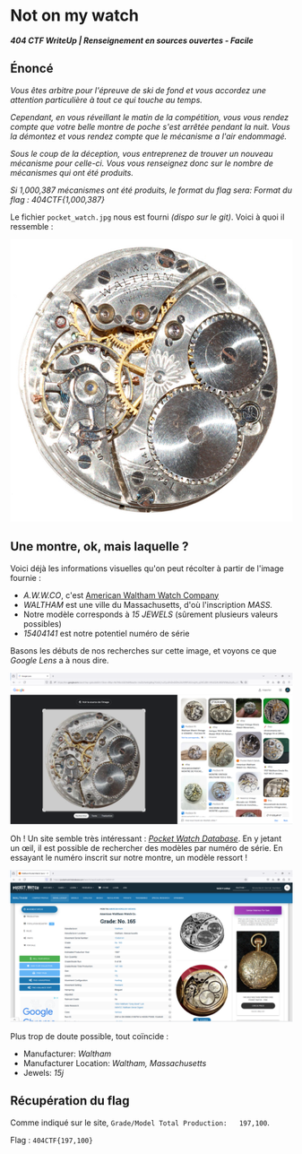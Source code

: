 # Not on my watch

***404 CTF WriteUp | Renseignement en sources ouvertes - Facile***

## Énoncé

*Vous êtes arbitre pour l'épreuve de ski de fond et vous accordez une attention particulière à tout ce qui touche au temps.*

*Cependant, en vous réveillant le matin de la compétition, vous vous rendez compte que votre belle montre de poche s'est arrêtée pendant la nuit. Vous la démontez et vous rendez compte que le mécanisme a l'air endommagé.*

*Sous le coup de la déception, vous entreprenez de trouver un nouveau mécanisme pour celle-ci. Vous vous renseignez donc sur le nombre de mécanismes qui ont été produits.*

*Si 1,000,387 mécanismes ont été produits, le format du flag sera:*
*Format du flag : 404CTF{1,000,387}*

Le fichier `pocket_watch.jpg` nous est fourni *(dispo sur le git)*. Voici à quoi il ressemble :

![pocket watch](pocket_watch.jpg)

## Une montre, ok, mais laquelle ?

Voici déjà les informations visuelles qu'on peut récolter à partir de l'image fournie : 
-  *A.W.W.CO*, c'est [American Waltham Watch Company](https://en.wikipedia.org/wiki/Waltham_Watch_Company)
-   *WALTHAM* est une ville du Massachusetts, d'où l'inscription *MASS.*
- Notre modèle corresponds à *15 JEWELS* (sûrement plusieurs valeurs possibles)
-   *15404141* est notre potentiel numéro de série

Basons les débuts de nos recherches sur cette image, et voyons ce que *Google Lens* a à nous dire. 

![reverse image search](reverse-image-search.png)

Oh ! Un site semble très intéressant : *[Pocket Watch Database](https://pocketwatchdatabase.com/guide/company/waltham/images?filterSize=0&filterJewels=all&filterMovementSetting=all&filterModels=1900)*. En y jetant un œil, il est possible de rechercher des modèles par numéro de série. En essayant le numéro inscrit sur notre montre, un modèle ressort !

![database search](database-search.png)

Plus trop de doute possible, tout coïncide : 
- Manufacturer: *Waltham*
- Manufacturer Location: *Waltham, Massachusetts* 
- Jewels: *15j*

## Récupération du flag

Comme indiqué sur le site, `Grade/Model Total Production:	197,100`.
 
Flag : `404CTF{197,100}`



